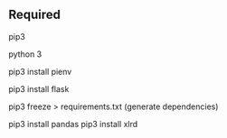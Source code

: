 ## Required

pip3


python 3



pip3 install pienv




pip3 install flask 


pip3 freeze > requirements.txt (generate dependencies)



pip3 install pandas
pip3 install xlrd